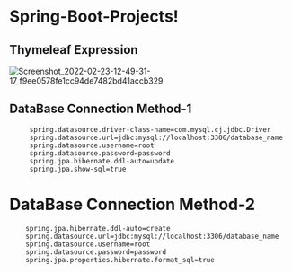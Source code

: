 # Spring-Boot-Projects! 

## Thymeleaf Expression
![Screenshot_2022-02-23-12-49-31-17_f9ee0578fe1cc94de7482bd41accb329](https://user-images.githubusercontent.com/80576654/155277036-e4cd921f-ca34-4d08-bbec-d150dc99ea66.jpg)
##

## DataBase Connection Method-1 
         spring.datasource.driver-class-name=com.mysql.cj.jdbc.Driver
         spring.datasource.url=jdbc:mysql://localhost:3306/database_name
         spring.datasource.username=root
         spring.datasource.password=password
         spring.jpa.hibernate.ddl-auto=update
         spring.jpa.show-sql=true

# DataBase Connection Method-2
        spring.jpa.hibernate.ddl-auto=create
        spring.datasource.url=jdbc:mysql://localhost:3306/database_name
        spring.datasource.username=root
        spring.datasource.password=password
        spring.jpa.properties.hibernate.format_sql=true
